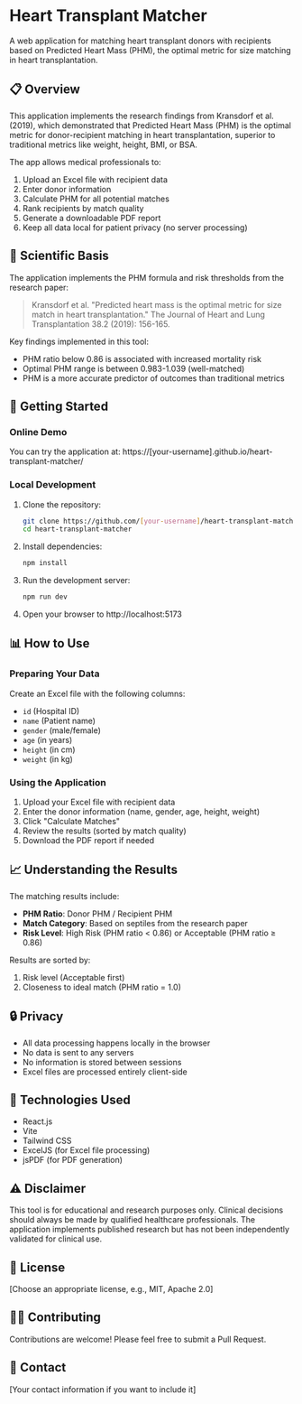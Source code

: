 # Heart Transplant Matcher

A web application for matching heart transplant donors with recipients based on Predicted Heart Mass (PHM), the optimal metric for size matching in heart transplantation.

## 📋 Overview

This application implements the research findings from Kransdorf et al. (2019), which demonstrated that Predicted Heart Mass (PHM) is the optimal metric for donor-recipient matching in heart transplantation, superior to traditional metrics like weight, height, BMI, or BSA.

The app allows medical professionals to:

1. Upload an Excel file with recipient data
2. Enter donor information
3. Calculate PHM for all potential matches
4. Rank recipients by match quality
5. Generate a downloadable PDF report
6. Keep all data local for patient privacy (no server processing)

## 🔬 Scientific Basis

The application implements the PHM formula and risk thresholds from the research paper:

> Kransdorf et al. "Predicted heart mass is the optimal metric for size match in heart transplantation." The Journal of Heart and Lung Transplantation 38.2 (2019): 156-165.

Key findings implemented in this tool:
- PHM ratio below 0.86 is associated with increased mortality risk
- Optimal PHM range is between 0.983-1.039 (well-matched)
- PHM is a more accurate predictor of outcomes than traditional metrics

## 🚀 Getting Started

### Online Demo

You can try the application at: https://[your-username].github.io/heart-transplant-matcher/

### Local Development

1. Clone the repository:
   ```bash
   git clone https://github.com/[your-username]/heart-transplant-matcher.git
   cd heart-transplant-matcher
   ```

2. Install dependencies:
   ```bash
   npm install
   ```

3. Run the development server:
   ```bash
   npm run dev
   ```

4. Open your browser to http://localhost:5173

## 📊 How to Use

### Preparing Your Data

Create an Excel file with the following columns:
- `id` (Hospital ID)
- `name` (Patient name)
- `gender` (male/female)
- `age` (in years)
- `height` (in cm)
- `weight` (in kg)

### Using the Application

1. Upload your Excel file with recipient data
2. Enter the donor information (name, gender, age, height, weight)
3. Click "Calculate Matches"
4. Review the results (sorted by match quality)
5. Download the PDF report if needed

## 📈 Understanding the Results

The matching results include:
- **PHM Ratio**: Donor PHM / Recipient PHM
- **Match Category**: Based on septiles from the research paper
- **Risk Level**: High Risk (PHM ratio < 0.86) or Acceptable (PHM ratio ≥ 0.86)

Results are sorted by:
1. Risk level (Acceptable first)
2. Closeness to ideal match (PHM ratio = 1.0)

## 🔒 Privacy

- All data processing happens locally in the browser
- No data is sent to any servers
- No information is stored between sessions
- Excel files are processed entirely client-side

## 🧰 Technologies Used

- React.js
- Vite
- Tailwind CSS
- ExcelJS (for Excel file processing)
- jsPDF (for PDF generation)

## ⚠️ Disclaimer

This tool is for educational and research purposes only. Clinical decisions should always be made by qualified healthcare professionals. The application implements published research but has not been independently validated for clinical use.

## 📝 License

[Choose an appropriate license, e.g., MIT, Apache 2.0]

## 👨‍💻 Contributing

Contributions are welcome! Please feel free to submit a Pull Request.

## 📧 Contact

[Your contact information if you want to include it]
